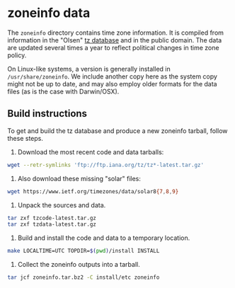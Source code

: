 # zoneinfo data

The `zoneinfo` directory contains time zone information.  It is compiled from
information in the "Olsen"
[tz database](http://web.cs.ucla.edu/~eggert/tz/tz-link.htm) and in the public
domain.  The data are updated several times a year to reflect political changes
in time zone policy.

On Linux-like systems, a version is generally installed in
`/usr/share/zoneinfo`.  We include another copy here as the system copy might
not be up to date, and may also employ older formats for the data files (as is
the case with Darwin/OSX).


## Build instructions

To get and build the tz database and produce a new zoneinfo tarball, follow
these steps.

1. Download the most recent code and data tarballs:

```sh
wget --retr-symlinks 'ftp://ftp.iana.org/tz/tz*-latest.tar.gz'
```

1. Also download these missing "solar" files:

```sh
wget https://www.ietf.org/timezones/data/solar8{7,8,9}
```

1. Unpack the sources and data.

```sh
tar zxf tzcode-latest.tar.gz
tar zxf tzdata-latest.tar.gz
```

1. Build and install the code and data to a temporary location.

```sh
make LOCALTIME=UTC TOPDIR=$(pwd)/install INSTALL
```

1. Collect the zoneinfo outputs into a tarball.

```sh
tar jcf zoneinfo.tar.bz2 -C install/etc zoneinfo
```

